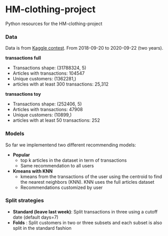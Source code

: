 # HM-clothing-project
Python resources for the HM-clothing-project

### Data
Data is from [Kaggle contest](https://www.kaggle.com/competitions/h-and-m-personalized-fashion-recommendations).
From 2018-09-20 to 2020-09-22 (two years).

**transactions full**
+ Transactions shape:  (31788324, 5)
+ Articles with transactions:  104547
+ Unique customers:  (1362281,)
+ articles with at least 300 transactions: 25,312

**transactions toy**
+ Transactions shape:  (252406, 5)
+ Articles with transactions:  47908
+ Unique customers:  (10899,)
+ articles with at least 50 transactions: 252

### Models
So far we implementend two different recommending models:
+ **Popular** 
  + top k articles in the dataset in term of transactions
  + Same recommendation to all users
+ **Kmeans with KNN**
  + kmeans from the transactions of the user using the centroid to find the nearest neighbors (KNN). KNN uses the full articles dataset
  + Recommendations customized by user

### Split strategies
+ **Standard (leave last week)**: Split transactions in three using a cutoff date (default days=7)
+ **Folds** : Split customers in two or three subsets and each subset is also split in the standard fashion